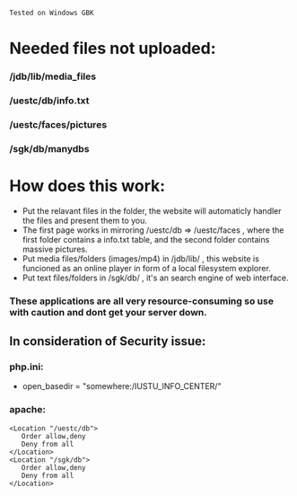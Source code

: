 `Tested on Windows GBK`

Needed files not uploaded:
==========================
### /jdb/lib/media_files
### /uestc/db/info.txt
### /uestc/faces/pictures
### /sgk/db/manydbs

 
# How does this work:
* Put the relavant files in the folder, the website will automaticly handler the files and present them to you.
* The first page works in mirroring /uestc/db => /uestc/faces , where the first folder contains a info.txt table, and the second folder contains massive pictures.
* Put media files/folders (images/mp4) in /jdb/lib/ , this website is funcioned as an online player in form of a local filesystem explorer.
* Put text files/folders in /sgk/db/ , it's an search engine of web interface.

### These applications are all very resource-consuming so use with caution and dont get your server down.


In consideration of Security issue:
----------------------------------

### php.ini:
* open_basedir = "somewhere:/IUSTU_INFO_CENTER/"

### apache:
``` 
<Location "/uestc/db">
   Order allow,deny
   Deny from all
</Location>
<Location "/sgk/db">
   Order allow,deny
   Deny from all
</Location>
```

